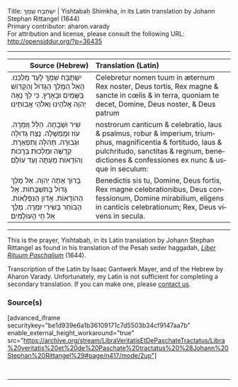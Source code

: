 <html>
<head></head>
<body>
Title: יִשְׁתַּבַּח שִׁמְךָ | Yishtabaḥ Shimkha, in its Latin translation by Johann Stephan Rittangel (1644)<br />
Primary contributor: aharon.varady<br />
For attribution and license, please consult the following URL: <a href="http://opensiddur.org/?p=36435">http://opensiddur.org/?p=36435</a>
<p />
<hr />

<table style="margin-left: auto;margin-right: auto;" class="draggable">
<thead><tr><th id="x" style="text-align: right;">Source (Hebrew)</th><th style="text-align: left;">Translation (Latin)</th></tr></thead>
<tbody>
<tr><td style="vertical-align:top;">
<div class="liturgy"><span lang="he">
יִשְׁתַּבַּח שִׁמְךָ לָעַד מַלְכֵּנוּ.
הָאֵל הַמֶּלֶךְ הַגָּדוֹל וְהַקָּדוֹשׁ 
בַּשָּׁמַיִם וּבָאָרֶץ.
כִּי לְךָ נָאֶה יְהֹוָה
אֱלֹהֵינוּ וֵאלֹהֵי אֲבוֹתֵינוּ׃
</span></div></td>
 
<td style="vertical-align:top;">
<div class="latin"><span lang="la">
Celebretur nomen tuum in æternum Rex noster, 
Deus tortis, Rex magne & sancte 
in cœlis & in terra, 
quoniam te decet, Domine, 
Deus noster, & Deus patrum 
</span></div></td></tr>


<tr><td style="vertical-align:top;">
<div class="liturgy"><span lang="he">
שִׁיר וּשְׁבָחָה.
הַלֵּל וְזִמְרָה.
עוֹז וּמֶמְשָׁלָה.
נֶצַח גְּדוּלָּה וּגְבוּרָה.
תְּהִלָּה וְתִפְאֶרֶת.
קְדֻשָּׁה וּמַלְכוּת׃
בְּרָכוֹת וְהוֹדָאוֹת
מֵעַתָּה וְעַד עוֹלָם׃
</span></div></td>
 
<td style="vertical-align:top;">
<div class="latin"><span lang="la">
nostrorum canticum & celebratio, 
laus & psalmus, 
robur & imperium, 
triumphus, magnificentia & fortitudo, 
laus & pulchritudo, 
sanctitas & regnum, 
benedictiones & confessiones 
ex nunc & usque in seculum: 
</span></div></td></tr>


<tr><td style="vertical-align:top;">
<div class="liturgy"><span lang="he">
בָּרוּךְ אַתָּה יְהֹוָה.
אֵל מֶלֶךְ גָּדוֹל בַּתִּשְׁבָּחוֹת.
אֵל הַהוֹדָאוֹת.
אֲדוֹן הַנִּפְלָאוֹת.
הַבּוֹחֵר בְּשִׁירֵי זִמְרָה.
מֶלֶךְ אֵל חֵי הָעוֹלָמִים׃
</span></div></td>
 
<td style="vertical-align:top;">
<div class="latin"><span lang="la">
Benedictis sis tu, Domine, 
Deus fortis, Rex magne celebrationibus, 
Deus confessionum, 
Domine mirabilium, 
eligens in canticis celebrationum; 
Rex, Deus vivens in secula.
</div></td></tr>
</tbody></table>

<hr />

This is the prayer, Yishtabaḥ, in its Latin translation by Johann Stephan Rittangel as found in his translation of the Pesaḥ seder haggadah, <em><a href="/?p=19649">Liber Rituum Paschalium</a></em> (1644). 

Transcription of the Latin by Isaac Gantwerk Mayer, and of the Hebrew by Aharon Varady. Unfortunately, my Latin is not sufficient for completing a secondary translation. If you can make one, please <a href="/contact/">contact us</a>.


<h3>Source(s)</h3>

[advanced_iframe securitykey="be1d939e6a1b36109171c7d5503b34cf9147aa7b" enable_external_height_workaround="true" src="https://archive.org/stream/LibraVeritatisEtDePaschateTractatus/Libra%20veritatis%20et%20de%20Paschate%20tractatus%20%28Johann%20Stephan%20Rittangel%29#page/n417/mode/2up"]

&nbsp;

<hr />

&nbsp;
</body>
</html>